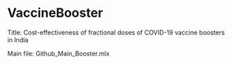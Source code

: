 # VaccineBooster
Title: Cost-effectiveness of fractional doses of COVID-19 vaccine boosters in India

Main file: Github_Main_Booster.mlx
